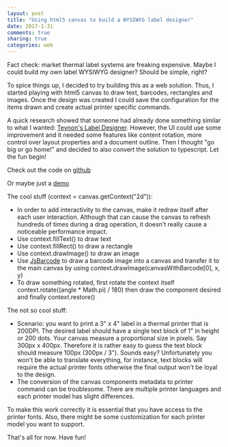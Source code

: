 ```yaml
---
layout: post
title: "Using html5 canvas to build a WYSIWYG label designer"
date: 2017-1-31
comments: true
sharing: true
categories: web
---
```


Fact check: market thermal label systems are freaking expensive. Maybe I could build my own label WYSIWYG designer? Should be simple, right?

To spice things up, I decided to try building this as a web solution. Thus, I started playing with html5 canvas to draw text, barcodes, rectangles and images. Once the design was created I could save the configuration for the items drawn and create actual printer specific commands.

A quick research showed that someone had already done something similar to what I wanted: [Teynon's Label Designer](https://github.com/teynon/ZPL-Label-Designer). However, the UI could use some improvement and it needed some features like content rotation, more control over layout properties and a document outline. Then I thought "go big or go home!" and decided to also convert the solution to typescript. Let the fun begin!

Check out the code on [github](https://github.com/jlucaspains/Label-Designer)

Or maybe just a [demo](https://jlucaspains.github.io/Label-Designer/index.html)

The cool stuff (context = canvas.getContext("2d")):

  * In order to add interactivity to the canvas, make it redraw itself after each user interaction. Although that can cause the canvas to refresh hundreds of times during a drag operation, it doesn't really cause a noticeable performance impact.
  * Use context.fillText() to draw text
  * Use context.fillRect() to draw a rectangle
  * Use context.drawImage() to draw an image
  * Use [JsBarcode](https://github.com/lindell/JsBarcode) to draw a barcode image into a canvas and transfer it to the main canvas by using context.drawImage(canvasWithBarcode[0], x, y)
  * To draw something rotated, first rotate the context itself context.rotate((angle * Math.pi) / 180) then draw the component desired and finally context.restore()

The not so cool stuff:

  * Scenario: you want to print a 3" x 4" label in a thermal printer that is 200DPI. The desired label should have a single text block of 1" in height or 200 dots. Your canvas measure a proportional size in pixels. Say 300px x 400px. Therefore it is rather easy to guess the text block should measure 100px (300px / 3"). Sounds easy? Unfortunately you won't be able to translate everything, for instance, text blocks will require the actual printer fonts otherwise the final output won't be loyal to the design.
  * The conversion of the canvas components metadata to printer command can be troublesome. There are multiple printer languages and each printer model has slight differences.

To make this work correctly it is essential that you have access to the printer fonts. Also, there might be some customization for each printer model you want to support.

That's all for now. Have fun!
